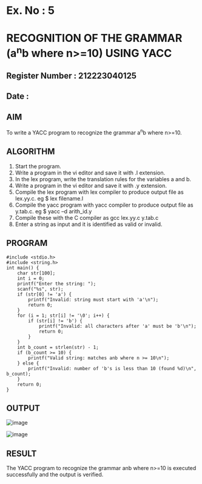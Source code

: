 # Ex. No : 5	
# RECOGNITION OF THE GRAMMAR (a<sup>n</sup>b where n>=10) USING YACC
## Register Number : 212223040125
## Date : 

## AIM   
To write a YACC program to recognize the grammar a<sup>n</sup>b where n>=10.

## ALGORITHM
1.	Start the program.
2.	Write a program in the vi editor and save it with .l extension.
3.	In the lex program, write the translation rules for the variables a and b.
4.	Write a program in the vi editor and save it with .y extension.
5.	Compile the lex program with lex compiler to produce output file as lex.yy.c. eg $ lex filename.l
6.	Compile the yacc program with yacc compiler to produce output file as y.tab.c. eg $ yacc –d arith_id.y
7.	Compile these with the C compiler as gcc lex.yy.c y.tab.c
8.	Enter a string as input and it is identified as valid or invalid.
 
## PROGRAM
```
#include <stdio.h>
#include <string.h>
int main() {
    char str[100];
    int i = 0;
    printf("Enter the string: ");
    scanf("%s", str);
    if (str[0] != 'a') {
        printf("Invalid: string must start with 'a'\n");
        return 0;
    }
    for (i = 1; str[i] != '\0'; i++) {
        if (str[i] != 'b') {
            printf("Invalid: all characters after 'a' must be 'b'\n");
            return 0;
        }
    }
    int b_count = strlen(str) - 1;
    if (b_count >= 10) {
        printf("Valid string: matches anb where n >= 10\n");
    } else {
        printf("Invalid: number of 'b's is less than 10 (found %d)\n", b_count);
    }
    return 0;
}
```



## OUTPUT 

![image](https://github.com/user-attachments/assets/e4ecb757-d5ca-4fb2-872c-a96eaeb0e66b)


![image](https://github.com/user-attachments/assets/75de39c9-7fef-4a2b-ae78-f410051ad35f)



## RESULT
The YACC program to recognize the grammar anb where n>=10 is executed successfully and the output is verified.

